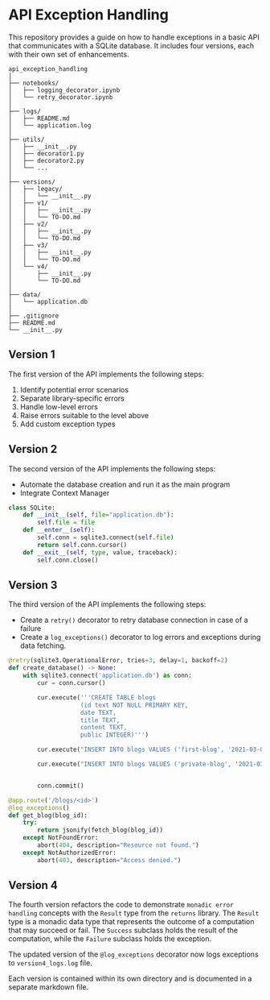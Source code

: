 # API Exception Handling

This repository provides a guide on how to handle exceptions in a basic API that communicates with a SQLite database. It includes four versions, each with their own set of enhancements.

```
api_exception_handling
│
├── notebooks/
│   ├── logging_decorator.ipynb
│   └── retry_decorator.ipynb
│
├── logs/
│   ├── README.md
│   └── application.log
│
├── utils/
│   ├── __init__.py
│   ├── decorator1.py
│   ├── decorator2.py
│   └── ...
│
├── versions/
│   ├── legacy/
│   │   └── __init__.py
│   ├── v1/
│   │   ├── __init__.py
│   │   └── TO-DO.md
│   ├── v2/
│   │   ├── __init__.py
│   │   └── TO-DO.md
│   ├── v3/
│   │   ├── __init__.py
│   │   └── TO-DO.md
│   └── v4/
│       ├── __init__.py
│       └── TO-DO.md
│
├── data/
│   └── application.db
│
├── .gitignore
├── README.md
└── __init__.py

```

## Version 1

The first version of the API implements the following steps:

1. Identify potential error scenarios
2. Separate library-specific errors
3. Handle low-level errors
4. Raise errors suitable to the level above
5. Add custom exception types

## Version 2

The second version of the API implements the following steps:

- Automate the database creation and run it as the main program
- Integrate Context Manager

```python
class SQLite:
    def __init__(self, file="application.db"):
        self.file = file
    def __enter__(self):
        self.conn = sqlite3.connect(self.file)
        return self.conn.cursor()
    def __exit__(self, type, value, traceback):
        self.conn.close()
```

## Version 3

The third version of the API implements the following steps:

- Create a `retry()` decorator to retry database connection in case of a failure
- Create a `log_exceptions()` decorator to log errors and exceptions during data fetching.
```python
@retry(sqlite3.OperationalError, tries=3, delay=1, backoff=2)
def create_database() -> None:
    with sqlite3.connect('application.db') as conn:
        cur = conn.cursor()

        cur.execute('''CREATE TABLE blogs
                    (id text NOT NULL PRIMARY KEY,
                    date TEXT,
                    title TEXT,
                    content TEXT,
                    public INTEGER)''')

        cur.execute("INSERT INTO blogs VALUES ('first-blog', '2021-03-07', 'My first blog' ,'Some content', 1)")

        cur.execute("INSERT INTO blogs VALUES ('private-blog', '2021-03-07', 'Secret blog' ,'This is a secret', 0)")


        conn.commit()

```

```python
@app.route('/blogs/<id>')
@log_exceptions()
def get_blog(blog_id):
    try:
        return jsonify(fetch_blog(blog_id))
    except NotFoundError:
        abort(404, description="Resource not found.")
    except NotAuthorizedError:
        abort(403, description="Access denied.")

```

## Version 4

The fourth version refactors the code to demonstrate `monadic error handling` concepts with the `Result` type from the `returns` library. The `Result` type is a monadic data type that represents the outcome of a computation that may succeed or fail. The `Success` subclass holds the result of the computation, while the `Failure` subclass holds the exception.

The updated version of the `@log_exceptions` decorator now logs exceptions to `version4_logs.log` file.

Each version is contained within its own directory and is documented in a separate markdown file.